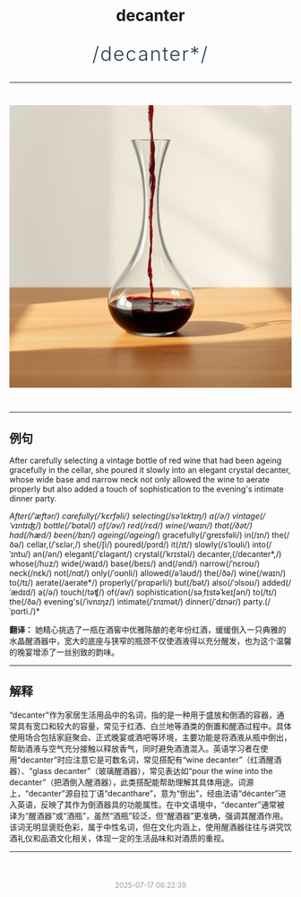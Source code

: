 <div align="center">

# decanter

<div style="margin: 30px 0;">
<h1 style="font-size: 2.5em; font-weight: 300; letter-spacing: 2px; margin: 0; color: #2c3e50;">
/decanter*/
</h1>
</div>

</div>

---

<div align="center" style="margin: 40px 0;">

![decanter](images/decanter.png)

</div>

---

## 例句

After carefully selecting a vintage bottle of red wine that had been ageing gracefully in the cellar, she poured it slowly into an elegant crystal decanter, whose wide base and narrow neck not only allowed the wine to aerate properly but also added a touch of sophistication to the evening's intimate dinner party.

*After(/ˈæftər/) carefully(/ˈkɛrfəli/) selecting(/səˈlɛktɪŋ/) a(/ə/) vintage(/ˈvɪntɪʤ/) bottle(/ˈbɑtəl/) of(/əv/) red(/rɛd/) wine(/waɪn/) that(/ðət/) had(/hæd/) been(/bɪn/) ageing(/ageing*/) gracefully(/ˈgreɪsfəli/) in(/ɪn/) the(/ðə/) cellar,(/ˈsɛlər,/) she(/ʃi/) poured(/pɔrd/) it(/ɪt/) slowly(/sˈloʊli/) into(/ˈɪntu/) an(/ən/) elegant(/ˈɛləgənt/) crystal(/ˈkrɪstəl/) decanter,(/decanter*,/) whose(/huz/) wide(/waɪd/) base(/beɪs/) and(/ənd/) narrow(/ˈnɛroʊ/) neck(/nɛk/) not(/nɑt/) only(/ˈoʊnli/) allowed(/əˈlaʊd/) the(/ðə/) wine(/waɪn/) to(/tɪ/) aerate(/aerate*/) properly(/ˈprɑpərli/) but(/bət/) also(/ˈɔlsoʊ/) added(/ˈædɪd/) a(/ə/) touch(/təʧ/) of(/əv/) sophistication(/səˌfɪstəˈkeɪʃən/) to(/tɪ/) the(/ðə/) evening's(/ˈivnɪŋz/) intimate(/ˈɪnɪmət/) dinner(/ˈdɪnər/) party.(/ˈpɑrti./)*

**翻译：** 她精心挑选了一瓶在酒窖中优雅陈酿的老年份红酒，缓缓倒入一只典雅的水晶醒酒器中，宽大的底座与狭窄的瓶颈不仅使酒液得以充分醒发，也为这个温馨的晚宴增添了一丝别致的韵味。

---

## 解释

“decanter”作为家居生活用品中的名词，指的是一种用于盛放和倒酒的容器，通常具有宽口和较大的容量，常见于红酒、白兰地等酒类的倒置和醒酒过程中。具体使用场合包括家庭聚会、正式晚宴或酒吧等环境，主要功能是将酒液从瓶中倒出，帮助酒液与空气充分接触以释放香气，同时避免酒渣混入。英语学习者在使用“decanter”时应注意它是可数名词，常见搭配有“wine decanter”（红酒醒酒器）、“glass decanter”（玻璃醒酒器），常见表达如“pour the wine into the decanter”（把酒倒入醒酒器），此类搭配能帮助理解其具体用途。词源上，“decanter”源自拉丁语“decanthare”，意为“倒出”，经由法语“décanter”进入英语，反映了其作为倒酒器具的功能属性。在中文语境中，“decanter”通常被译为“醒酒器”或“酒瓶”，虽然“酒瓶”较泛，但“醒酒器”更准确，强调其醒酒作用。该词无明显褒贬色彩，属于中性名词，但在文化内涵上，使用醒酒器往往与讲究饮酒礼仪和品酒文化相关，体现一定的生活品味和对酒质的重视。


---

<div align="center" style="margin-top: 50px;">
<small style="color: #999; font-size: 0.9em;">2025-07-17 06:22:39</small>
</div>
